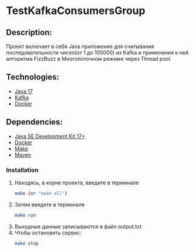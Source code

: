 <div align="left">
<h1 align="left">TestKafkaConsumersGroup</h1>
</div>

## Description:

Проект включает в себя Java приложение для считывания последовательности чисел(от 1 до 100000)
из Kafka и применения к ней алгоритма FizzBuzz в Многопоточном режиме через Thread pool.

## Technologies:

* [Java 17](https://www.java.com/en/)
* [Kafka](https://kafka.apache.org/)
* [Docker](https://www.docker.com/)

## Dependencies:

* [Java SE Development Kit 17+](https://www.oracle.com/java/technologies/downloads/archive/)
* [Docker](https://www.docker.com/)
* [Make](https://en.wikipedia.org/wiki/Make_(software))
* [Maven](https://maven.apache.org/)

### Installation

1. Находясь, в корне проекта, введите в терминале
   ```sh
   make (or "make all")
   ```
2. Затем введите в терминале
   ```sh
   make run
   ```
3. Выходные данные записываются в файл output.txt
4. Чтобы остановить сервис:
   ```sh
   make stop
   ```
